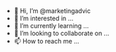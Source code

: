- 👋 Hi, I’m @marketingadvic
- 👀 I’m interested in ...
- 🌱 I’m currently learning ...
- 💞️ I’m looking to collaborate on ...
- 📫 How to reach me ...

<!---
marketingadvic/marketingadvic is a ✨ special ✨ repository because its `README.md` (this file) appears on your GitHub profile.
You can click the Preview link to take a look at your changes.
--->
